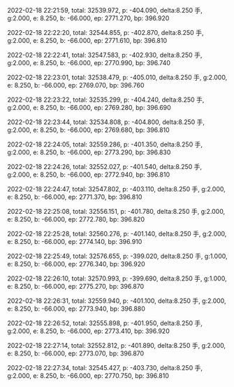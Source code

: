 2022-02-18 22:21:59, total: 32539.972, p: -404.090, delta:8.250 手, g:2.000, e: 8.250, b: -66.000, ep: 2771.270, bp: 396.920

2022-02-18 22:22:20, total: 32544.855, p: -402.870, delta:8.250 手, g:2.000, e: 8.250, b: -66.000, ep: 2771.610, bp: 396.810

2022-02-18 22:22:41, total: 32547.583, p: -402.930, delta:8.250 手, g:2.000, e: 8.250, b: -66.000, ep: 2770.990, bp: 396.740

2022-02-18 22:23:01, total: 32538.479, p: -405.010, delta:8.250 手, g:2.000, e: 8.250, b: -66.000, ep: 2769.070, bp: 396.760

2022-02-18 22:23:22, total: 32535.299, p: -404.240, delta:8.250 手, g:2.000, e: 8.250, b: -66.000, ep: 2769.280, bp: 396.690

2022-02-18 22:23:44, total: 32534.808, p: -404.800, delta:8.250 手, g:2.000, e: 8.250, b: -66.000, ep: 2769.680, bp: 396.810

2022-02-18 22:24:05, total: 32559.286, p: -401.350, delta:8.250 手, g:2.000, e: 8.250, b: -66.000, ep: 2773.290, bp: 396.830

2022-02-18 22:24:26, total: 32552.027, p: -401.540, delta:8.250 手, g:2.000, e: 8.250, b: -66.000, ep: 2772.940, bp: 396.810

2022-02-18 22:24:47, total: 32547.802, p: -403.110, delta:8.250 手, g:2.000, e: 8.250, b: -66.000, ep: 2771.370, bp: 396.810

2022-02-18 22:25:08, total: 32556.151, p: -401.780, delta:8.250 手, g:2.000, e: 8.250, b: -66.000, ep: 2772.780, bp: 396.820

2022-02-18 22:25:28, total: 32560.276, p: -401.140, delta:8.250 手, g:2.000, e: 8.250, b: -66.000, ep: 2774.140, bp: 396.910

2022-02-18 22:25:49, total: 32576.655, p: -399.020, delta:8.250 手, g:1.000, e: 8.250, b: -66.000, ep: 2776.340, bp: 396.920

2022-02-18 22:26:10, total: 32570.993, p: -399.690, delta:8.250 手, g:1.000, e: 8.250, b: -66.000, ep: 2775.270, bp: 396.870

2022-02-18 22:26:31, total: 32559.940, p: -401.100, delta:8.250 手, g:2.000, e: 8.250, b: -66.000, ep: 2773.940, bp: 396.880

2022-02-18 22:26:52, total: 32555.898, p: -401.950, delta:8.250 手, g:2.000, e: 8.250, b: -66.000, ep: 2773.410, bp: 396.920

2022-02-18 22:27:14, total: 32552.812, p: -401.890, delta:8.250 手, g:2.000, e: 8.250, b: -66.000, ep: 2773.070, bp: 396.870

2022-02-18 22:27:34, total: 32545.427, p: -403.730, delta:8.250 手, g:2.000, e: 8.250, b: -66.000, ep: 2770.750, bp: 396.810